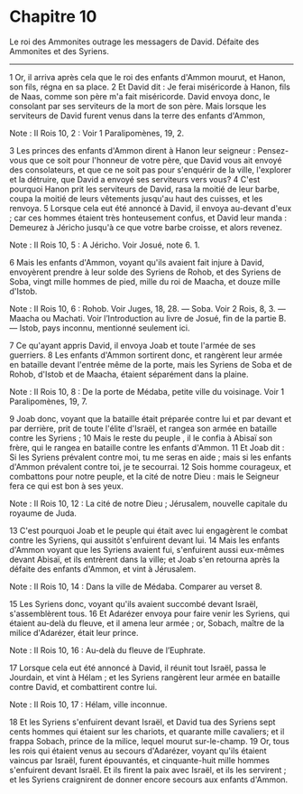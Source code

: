 # Chapitre 10

Le roi des Ammonites outrage les messagers de David.
Défaite des Ammonites et des Syriens.

***

1 Or, il arriva après cela que le roi des enfants d'Ammon mourut, et Hanon, son fils, régna en sa place. 2 Et David dit : Je ferai miséricorde à Hanon, fils de Naas, comme son père m'a fait miséricorde. David envoya donc, le consolant par ses serviteurs de la mort de son père. Mais lorsque les serviteurs de David furent venus dans la terre des enfants d'Ammon,

<span class="bible-note">Note : </span> II Rois 10, 2 : Voir 1 Paralipomènes, 19, 2.

3 Les princes des enfants d'Ammon dirent à Hanon leur seigneur : Pensez-vous que ce soit pour l'honneur de votre père, que David vous ait envoyé des consolateurs, et que ce ne soit pas pour s'enquérir de la ville, l'explorer et la détruire, que David a envoyé ses serviteurs vers vous? 4 C'est pourquoi Hanon prit les serviteurs de David, rasa la moitié de leur barbe, coupa la moitié de leurs vêtements jusqu'au haut des cuisses, et les renvoya. 5 Lorsque cela eut été annoncé à David, il envoya au-devant d'eux ; car ces hommes étaient très honteusement confus, et David leur manda : Demeurez à Jéricho jusqu'à ce que votre barbe croisse, et alors revenez.

<span class="bible-note">Note : </span> II Rois 10, 5 : A Jéricho. Voir Josué, note 6. 1.


6 Mais les enfants d'Ammon, voyant qu'ils avaient fait injure à David, envoyèrent prendre à leur solde des Syriens de Rohob, et des Syriens de Soba, vingt mille hommes de pied, mille du roi de Maacha, et douze mille d'Istob.

<span class="bible-note">Note : </span> II Rois 10, 6 : Rohob. Voir Juges, 18, 28. ― Soba. Voir 2 Rois, 8, 3. ― Maacha ou Machati. Voir l’Introduction au livre de Josué, fin de la partie B. ― Istob, pays inconnu, mentionné seulement ici.

7 Ce qu'ayant appris David, il envoya Joab et toute l'armée de ses guerriers. 8 Les enfants d'Ammon sortirent donc, et rangèrent leur armée en bataille devant l'entrée même de la porte, mais les Syriens de Soba et de Rohob, d'Istob et de Maacha, étaient séparément dans la plaine.

<span class="bible-note">Note : </span> II Rois 10, 8 : De la porte de Médaba, petite ville du voisinage. Voir 1 Paralipomènes, 19, 7.

9 Joab donc, voyant que la bataille était préparée contre lui et par devant et par derrière, prit de toute l'élite d'Israël, et rangea son armée en bataille contre les Syriens ; 10 Mais le reste du peuple , il le confia à Abisaï son frère, qui le rangea en bataille contre les enfants d'Ammon. 11 Et Joab dit : Si les Syriens prévalent contre moi, tu me seras en aide ; mais si les enfants d'Ammon prévalent contre toi, je te secourrai. 12 Sois homme courageux, et combattons pour notre peuple, et la cité de notre Dieu : mais le Seigneur fera ce qui est bon à ses yeux.

<span class="bible-note">Note : </span> II Rois 10, 12 : La cité de notre Dieu ; Jérusalem, nouvelle capitale du royaume de Juda.

13 C'est pourquoi Joab et le peuple qui était avec lui engagèrent le combat contre les Syriens, qui aussitôt s'enfuirent devant lui. 14 Mais les enfants d'Ammon voyant que les Syriens avaient fui, s'enfuirent aussi eux-mêmes devant Abisaï, et ils entrèrent dans la ville; et Joab s'en retourna après la défaite des enfants d'Ammon, et vint à Jérusalem.

<span class="bible-note">Note : </span> II Rois 10, 14 : Dans la ville de Médaba. Comparer au verset 8.


15 Les Syriens donc, voyant qu'ils avaient succombé devant Israël, s'assemblèrent tous. 16 Et Adarézer envoya pour faire venir les Syriens, qui étaient au-delà du fleuve, et il amena leur armée ; or, Sobach, maître de la milice d'Adarézer, était leur prince.

<span class="bible-note">Note : </span> II Rois 10, 16 : Au-delà du fleuve de l’Euphrate.

17 Lorsque cela eut été annoncé à David, il réunit tout Israël, passa le Jourdain, et vint à Hélam ; et les Syriens rangèrent leur armée en bataille contre David, et combattirent contre lui.

<span class="bible-note">Note : </span> II Rois 10, 17 : Hélam, ville inconnue.

18 Et les Syriens s'enfuirent devant Israël, et David tua des Syriens sept cents hommes qui étaient sur les chariots, et quarante mille cavaliers; et il frappa Sobach, prince de la milice, lequel mourut sur-le-champ. 19 Or, tous les rois qui étaient venus au secours d'Adarézer, voyant qu'ils étaient vaincus par Israël, furent épouvantés, et cinquante-huit mille hommes s'enfuirent devant Israël. Et ils firent la paix avec Israël, et ils les servirent ; et les Syriens craignirent de donner encore secours aux enfants d'Ammon.

